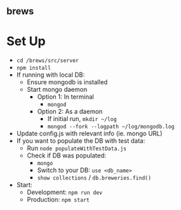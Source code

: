 ## brews
# Set Up
- `cd /brews/src/server`
- `npm install`
- If running with local DB:
	- Ensure mongodb is installed
	- Start mongo daemon
		- Option 1: In terminal
			- `mongod`
		- Option 2: As a daemon
			- If initial run, `mkdir ~/log`
			- `mongod --fork --logpath ~/log/mongodb.log`
- Update config.js with relevant info (ie. mongo URL)
- If you want to populate the DB with test data:
	- Run `node populateWithTestData.js`
	- Check if DB was populated:
		- `mongo`
		- Switch to your DB: `use <db_name>`
		- `show collections` / `db.breweries.find()`
- Start:
	- Development: `npm run dev`
	- Production: `npm start`

